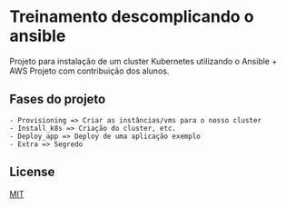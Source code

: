 # Treinamento descomplicando o ansible

Projeto para instalação de um cluster Kubernetes utilizando o Ansible + AWS
Projeto com contribuição dos alunos.

## Fases do projeto
```
- Provisioning => Criar as instâncias/vms para o nosso cluster
- Install_k8s => Criação do cluster, etc.
- Deploy_app => Deploy de uma aplicação exemplo
- Extra => Segredo
```



## License
[MIT](https://choosealicense.com/licenses/mit/)
